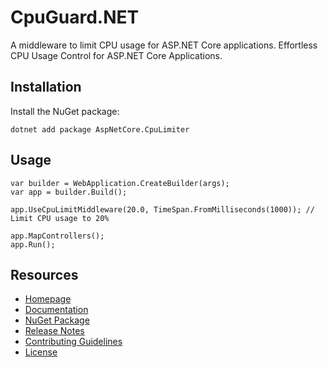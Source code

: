 # CpuGuard.NET

A middleware to limit CPU usage for ASP.NET Core applications. Effortless CPU Usage Control for ASP.NET Core Applications.

## Installation

Install the NuGet package:

    dotnet add package AspNetCore.CpuLimiter

## Usage

    var builder = WebApplication.CreateBuilder(args);
    var app = builder.Build();

    app.UseCpuLimitMiddleware(20.0, TimeSpan.FromMilliseconds(1000)); // Limit CPU usage to 20%

    app.MapControllers();
    app.Run();

## Resources
- [Homepage]("")
- [Documentation]("")
- [NuGet Package]("")
- [Release Notes]("")
- [Contributing Guidelines](CONTRIBUTING.md)
- [License](LICENSE.md)
